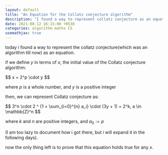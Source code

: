 ```yaml
---
layout: default
title: "An Equation for the Collatz conjecture algorithm"
description: "I found a way to represent collatz conjecture as an equation"
date: 2021-08-12 16:15:00 +0530
categories: algorithm maths CS
usemathjax: true
---
```


today i found a way to represent the collatz conjecture(which was an algorithm till now) as an equation.

if we define $y$ in terms of $x$, the initial value of the Collatz conjecture algorithm:

<div>
$$ x = 2^p \cdot y $$

where $p$ is a whole number, and $y$ is a positive integer
</div>

then, we can represent Collatz conjecture as:

<div>
$$ 3^n \cdot 2 ^ {1 + \sum_{i=0}^{n} a_i} \cdot (3y + 1) = 2^k, a \in \mathbb{Z}^n $$

where $k$ and $n$ are positive integers, and $a_0 := p$
</div>

(I am too lazy to document how i got there, but i will expand it in the following days).

now the only thing left is to prove that this equation holds true for any $x$.

